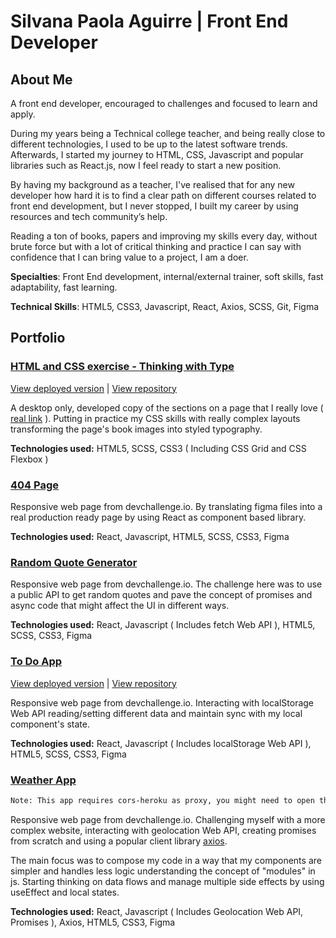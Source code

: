 # **Silvana Paola Aguirre** | Front End Developer

## About Me
A front end developer, encouraged to challenges and focused to learn and apply.

During my years being a Technical college teacher, and being really close to different technologies, I used to be up to the latest software trends. Afterwards, I started my journey to HTML, CSS, Javascript and popular libraries such as React.js, now I feel ready to start a new position.

By having my background as a teacher, I've realised that for any new developer how hard it is to find a clear path on different courses related to front end development, but I never stopped, I built my career by using resources and tech community’s help.

Reading a ton of books, papers and improving my skills every day, without brute force but with a lot of critical thinking and practice I can say with confidence that I can bring value to a project, I am a doer.

**Specialties**: Front End development, internal/external trainer, soft skills, fast adaptability, fast learning.

**Technical Skills**: HTML5, CSS3, Javascript, React, Axios, SCSS, Git, Figma

## Portfolio

### [HTML and CSS exercise - Thinking with Type](https://silpagui.github.io/thinking-with-type/)
[View deployed version](https://silpagui.github.io/thinking-with-type/) | [View repository](https://github.com/silpagui/thinking-with-type)

A desktop only, developed copy of the sections on a page that I really love ( [real link](http://thinkingwithtype.com/text/#line-spacing) ). Putting in practice my CSS skills with really complex layouts transforming the page's book images into styled typography. 

**Technologies used:**
HTML5, SCSS, CSS3 ( Including CSS Grid and CSS Flexbox )

### [404 Page](https://silpagui.github.io/404-page/)
Responsive web page from devchallenge.io. By translating figma files into a real production ready page by using React as component based library.

**Technologies used:**
React, Javascript, HTML5, SCSS, CSS3, Figma

### [Random Quote Generator](https://silpagui.github.io/random-quote-generator/)
Responsive web page from devchallenge.io. The challenge here was to use a public API to get random quotes and pave the concept of promises and async code that might affect the UI in different ways.

**Technologies used:**
React, Javascript ( Includes fetch Web API ), HTML5, SCSS, CSS3, Figma

### [To Do App](https://silpagui.github.io/to-do-app/)
[View deployed version](https://silpagui.github.io/to-do-app/) | [View repository](https://github.com/silpagui/to-do-app)

Responsive web page from devchallenge.io. Interacting with localStorage Web API reading/setting different data and maintain sync with my local component's state.

**Technologies used:**
React, Javascript ( Includes localStorage Web API ), HTML5, SCSS, CSS3, Figma

### [Weather App](https://silpagui.github.io/weather-app/)

```sh
Note: This app requires cors-heroku as proxy, you might need to open the console and request access to cors-heroku
```

Responsive web page from devchallenge.io. Challenging myself with a more complex website, interacting with geolocation Web API, creating promises from scratch and using a popular client library [axios](https://github.com/axios/axios). 

The main focus was to compose my code in a way that my components are simpler and handles less logic understanding the concept of "modules" in js. Starting thinking on data flows and manage multiple side effects by using useEffect and local states.


**Technologies used:**
React, Javascript ( Includes Geolocation Web API, Promises ), Axios, HTML5, CSS3, Figma
